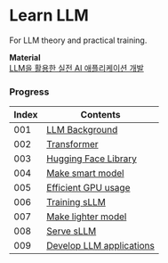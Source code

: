 # Learn LLM
For LLM theory and practical training.

**Material**  
[LLM을 활용한 실전 AI 애플리케이션 개발](https://github.com/onlybooks/llm/tree/main)

### Progress
| Index | Contents |
| :--- | ---- |
| 001    | [LLM Background](https://github.com/JYKai/LLM-usage/tree/main/001_LLM-background)                    |
| 002    | [Transformer](https://github.com/JYKai/usage/tree/main/002_Transformer)                              |
| 003    | [Hugging Face Library](https://github.com/JYKai/usage/tree/main/003_hugging-face-library)            |
| 004    | [Make smart model](https://github.com/JYKai/usage/tree/main/004_make-smart-model)                    |
| 005    | [Efficient GPU usage](https://github.com/JYKai/usage/tree/main/005_efficient-learning-gpu)           |
| 006    | [Training sLLM](https://github.com/JYKai/usage/tree/main/006_train-sLLM)                             |
| 007    | [Make lighter model](https://github.com/JYKai/usage/tree/main/007_make-lighter-model)                |
| 008    | [Serve sLLM](https://github.com/JYKai/usage/tree/main/008_serve-sLLM)                                |
| 009    | [Develop LLM applications](https://github.com/JYKai/usage/tree/main/009_develop-LLM-application)     |
